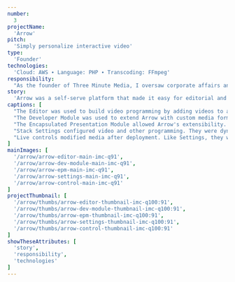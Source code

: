 ```yaml
---
number: 
  3
projectName: 
  'Arrow'
pitch: 
  'Simply personalize interactive video'
type:
  'Founder'
technologies: 
  'Cloud: AWS ∙ Language: PHP ∙ Transcoding: FFmpeg'
responsibility: 
  "As the founder of Three Minute Media, I oversaw corporate affairs and platform development, including budgets, our product lead, and investor outreach."
story: 
  'Arrow was a self-serve platform that made it easy for editorial and sales teams to personalize and syndicate interactive video based on first- and third-party data.'
captions: [
  "The Editor was used to build video programming by adding videos to a Stack and configuring it with dynamically generated settings. Users could buy and sell their videos through syndication.",
  "The Developer Module was used to extend Arrow with custom media formats, settings, and live controls. Arrow delivered any code-based media, including video players, widgets, and more.",
  "The Encapsulated Presentation Module allowed Arrow's extensibility. It was a mixture of PubML, our proprietary domain-specific programming language, and a user's proprietary source code.",
  "Stack Settings configured video and other programming. They were dynamically generated from instructions in an Encapsulated Presentation Module. Users could create or license their EPMs.",
  "Live controls modified media after deployment. Like Settings, they were dynamically generated from an Encapsulated Presentation Module, making Arrow a true end-to-end publishing system."
]
mainImages: [
  '/arrow/arrow-editor-main-imc-q91',
  '/arrow/arrow-dev-module-main-imc-q91',
  '/arrow/arrow-epm-main-imc-q91',
  '/arrow/arrow-settings-main-imc-q91',
  '/arrow/arrow-control-main-imc-q91'
]
projectThumbnail: [
  '/arrow/thumbs/arrow-editor-thumbnail-imc-q100:91',
  '/arrow/thumbs/arrow-dev-module-thumbnail-imc-q100:91',
  '/arrow/thumbs/arrow-epm-thumbnail-imc-q100:91',
  '/arrow/thumbs/arrow-settings-thumbnail-imc-q100:91',
  '/arrow/thumbs/arrow-control-thumbnail-imc-q100:91'
]
showTheseAttributes: [
  'story',
  'responsibility',
  'technologies'
]
---
```

